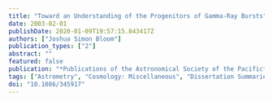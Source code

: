 ```yaml
---
title: "Toward an Understanding of the Progenitors of Gamma-Ray Bursts"
date: 2003-02-01
publishDate: 2020-01-09T19:57:15.843417Z
authors: ["Joshua Simon Bloom"]
publication_types: ["2"]
abstract: ""
featured: false
publication: "*Publications of the Astronomical Society of the Pacific*"
tags: ["Astrometry", "Cosmology: Miscellaneous", "Dissertation Summaries", "gamma rays: bursts", "Instrumentation: Photometers", "Stars: Supernovae: General", "Astrophysics"]
doi: "10.1086/345917"
---
```


